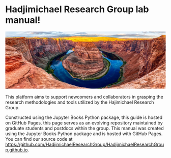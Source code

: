 # Hadjimichael Research Group lab manual! 

![Hadjimichael Research Group](Images/Cover.webp)

This platform aims to support newcomers and collaborators in grasping the research methodologies and tools utilized by the Hajimichael Research Group. 

Constructed using the Jupyter Books Python package, this guide is hosted on GitHub Pages. this page serves as an evolving repository maintained by graduate students and postdocs within the group.
This manual was created using the Jupyter Books Python package and is hosted with GitHub Pages. You can find our source code at <https://github.com/HadjimichaelResearchGroup/HadjimichaelResearchGroup.github.io>.

```{tableofcontents}
```
